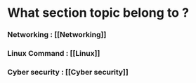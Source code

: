# What section topic belong to ?
### Networking : [[Networking]]
### Linux Command : [[Linux]]
### Cyber security : [[Cyber security]]